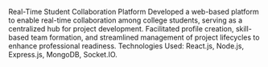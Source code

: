 Real-Time Student Collaboration Platform
Developed a web-based platform to enable real-time collaboration among college students, serving as a centralized hub for project development.
Facilitated profile creation, skill-based team formation, and streamlined management of project lifecycles to enhance professional readiness.
Technologies Used: React.js, Node.js, Express.js, MongoDB, Socket.IO.
